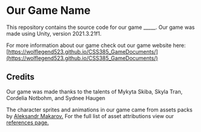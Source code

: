 # Our Game Name

This repository contains the source code for our game _____. Our game was made using Unity, version 2021.3.21f1. 

For more information about our game check out our game website here: [https://wolflegend523.github.io/CSS385_GameDocuments/](https://wolflegend523.github.io/CSS385_GameDocuments/)

## Credits
Our game was made thanks to the talents of Mykyta Skiba, Skyla Tran, Cordelia Notbohm, and Sydnee Haugen

The character sprites and animations in our game came from assets packs by [Aleksandr Makarov.](https://iknowkingrabbit.itch.io/)
For the full list of asset attributions view our [references page.](https://wolflegend523.github.io/CSS385_GameDocuments/references/) 
